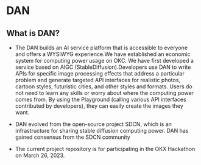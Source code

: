 # DAN

## **What is DAN?**
- The DAN builds an AI service platform that is accessible to everyone and offers a WYSIWYG experience.We have established an economic system for computing power usage on OKC. We have first developed a service based on AIGC (StableDiffusion).Developers use DAN to write APIs for specific image processing effects that address a particular problem and generate targeted API interfaces for realistic photos, cartoon styles, futuristic cities, and other styles and formats. Users do not need to learn any skills or worry about where the computing power comes from. By using the Playground (calling various API interfaces contributed by developers), they can easily create the images they want.
- DAN evolved from the open-source project SDCN, which is an infrastructure for sharing stable diffusion computing power. DAN has gained consensus from the SDCN community

- The current project repository is for participating in the OKX Hackathon on March 26, 2023.
